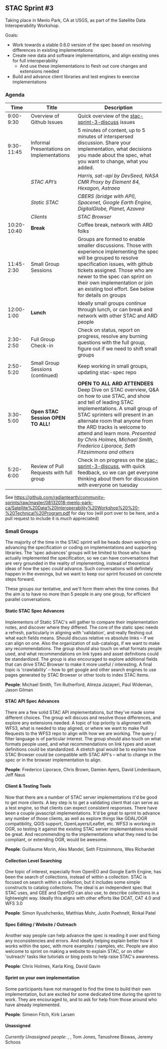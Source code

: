 ## STAC Sprint #3

Taking place in Menlo Park, CA at USGS, as part of the Satellite Data Interoperability Workshop. 

Goals: 

* Work towards a stable 0.6.0 version of the spec based on resolving differences in existing implementations
* Create new data and software implementations, and align existing ones for full interoperability
    * And use these implementations to flesh out core changes and extensions needed
* Build and advance client libraries and test engines to exercise implementations

### Agenda

|**Time**|**Title**|Description|
|--------|------------|-------------------------------|
|9:00-9:30| Overview of Github Issues| Quick overview of the [stac-sprint-3-discuss](https://github.com/radiantearth/stac-spec/issues?q=is%3Aissue+is%3Aopen+label%3Astac-sprint-3-discuss) issues|
|9:30-11:45| Informal Presentations on Implementations | 5 minutes of content, up to 5 minutes of interspersed discussion. Share your implementation, what decisions you made about the spec, what you want to change, what you added.|
| | *STAC API’s* | *Harris, sat-api by DevSeed, NASA CMR Proxy by Element 84, Hexagon, Astraea* |
| | *Static STAC* | *CBERS (bridge with API), Spacenet, Google Earth Engine, DigitalGlobe, Planet, Azavea* |
| | *Clients* | *STAC Browser* | 
|10:20-10:40| **Break** | Coffee break, network with ARD folks|
|11:45-2:30| Small Group Sessions | Groups are formed to enable smaller discussions. Those with experience implementing the spec will be grouped to resolve specification issues, with github tickets assigned. Those who are newer to the spec can sprint on their own implementation or join an existing tool effort. See below for details on groups | 
|12:00-1:00| **Lunch** | Ideally small groups continue through lunch, or can break and network with other STAC and ARD people |
|2:30-2:50| Full Group Check-in | Check on status, report on progress, resolve any burning questions with the full group, figure out if we need to shift small groups |
|2:50-5:20| Small Group Sessions (continued)|Keep working in small groups, updating stac-spec repo|
|3:30-5:00| **Open STAC Session OPEN TO ALL!** | **OPEN TO ALL ARD ATTENDEES** Deep Dive on STAC overview, Q&A on how to use STAC, and show and tell of leading STAC implementations. A small group of STAC sprinters will present in an alternate room that anyone from the ARD tracks is welcome to attend and learn more. *Presented by Chris Holmes, Michael Smith, Frederico Liporace, Seth Fitzsimmons and others* |
|5:20-6:00| Review of Pull Requests with full group | Check in on progress on the [stac-sprint-3-discuss](https://github.com/radiantearth/stac-spec/issues?q=is%3Aissue+is%3Aopen+label%3Astac-sprint-3-discuss), with quick feedback, so we can get everyone thinking about them for discussion with everyone on tuesday|

See https://github.com/radiantearth/community-sprints/raw/master/08132018-menlo-park-ca/Satellite%20Data%20Interoperability%20Workshop%20%20-%20Technical%20Program.pdf for day too (will port over to be here, and a pull request to include it is *much* appreciated)


### Small Groups

The majority of the time in the STAC sprint will be heads down working on advancing the specification or coding on 
implementations and supporting libraries. The 'spec advances' groups will be limited to those who have actually implemented 
the specification, so we can have conversations that are very grounded in the reality of implementing, instead of theoretical 
ideas of how the spec *could* advance. Such conversations will definitely happen in the evenings, but we want to keep our 
sprint focused on concrete steps forward.

These groups our tentative, and we'll form them when the time comes. But the aim is to have no more than 5 people in any one group, for efficient parallel conversations.

#### Static STAC Spec Advances 

Implementors of Static STAC's will gather to compare their implementation notes, and discover where they differed. 
The core of the static spec needs a refresh, particularly in aligning with 'validation', and really fleshing out 
what each fields means. Should discuss relative vs absolute links – if we can align on one. Also the organization of 
sub-catalogs, if we want to make any recommendations. The group should also touch on what formats people used, and what 
recommendations on link types and asset definitions could be standardized. The group is also encouraged to explore additional
fields that can drive STAC Browser to make it more useful / interesting. A final topic is 'crawlability' – how to get google 
and other search engines to use pages generated by STAC Browser or other tools to index STAC Items. 

**People**: Michael Smith, Tim Rutherford, Alireza Jazayeri, Paul Wideman, Jason Gilman

#### STAC API Spec Advances 

There are a few solid STAC API implementations, but they've made some different choices. The group will discuss and resolve
those differences, and explore any extensions needed. A topic of top priority is alignment with WFS3, what is needed to stay 
aligned, or where we want to make Pull Requests to the WFS3 repo to align with how we are working. The query / filter language
is of particular interest. The group should also touch on what formats people used, and what recommendations on link types and 
asset definitions could be standardized. A stretch goal would be to explore how STAC Browser could be compatible with STAC 
API's – what to change in the spec or in the browser implementation to align.

**People**: Frederico Liporace, Chris Brown, Damien Ayers, David Lindenbaum, Jeff Naus

#### Client & Testing Tools

Now that there are a number of STAC server implementations it'd be good to get more clients. A key step is to get a validating 
client that can serve as a test engine, so that clients can expect consistent responses. There have been a couple javascript 
implementations. It'd be great to sprint to advance any number of those clients, as well as explore things like GDAL/OGR 
compatibility, QGIS support, OpenLayers/Leaflet, etc. WFS3 is working in OGR, so testing it against the existing STAC server 
implementations would be great. And recommending to the implementations what they need to be compliant, or extending OGR, 
would be awesome. 

**People**: Guillaume Morin, Alex Mandel, Seth Fitzsimmons, Wes Richardet

#### Collection Level Searching

One topic of interest, especially from OpenEO and Google Earth Engine, has been the search of collections, instead of within a 
collection. STAC is focused on search within a collection, but it includes some simple constructs to catalog collections. The 
ideal is an independent spec that STAC uses, and GEE and OpenEO can also use, to describe collections in a lightweight way. 
Ideally this aligns with other efforts like DCAT, CAT 4.0 and WFS 3.0

**People**: Simon Ilyushchenko, Matthias Mohr, Justin Poehnelt, Rinkal Patel

#### Spec Editing / Website / Outreach

Another way people can help advance the spec is reading it over and fixing any inconsistencies and errors. And ideally helping explain better how it works within the spec, with more examples / samples, etc. People are also welcome to sprint on making a website to explain STAC, or on other 'outreach' tasks like tutorials or blog posts to help raise STAC's awareness.

**People**: Chris Holmes, Karla King, David Gavin

#### Sprint on your own implementation 

Some participants have not managed to find the time to build their own implementation, but are excited for some dedicated time during the sprint to work. They are encouraged to, and to ask for help from those around who have already implemented.

**People**: Simeon Fitch, Kirk Larsen

#### Unassigned

*Currently Unassigned people*: , , Tom Jones, Tanushree Biswas, Jeremy Schoos

